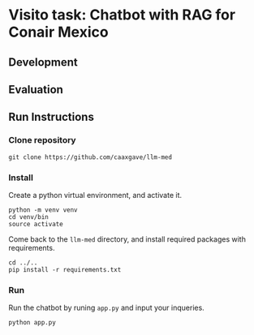# Visito task: Chatbot with RAG for Conair Mexico

## Development

## Evaluation

## Run Instructions

### Clone repository

```
git clone https://github.com/caaxgave/llm-med
```

### Install

Create a python virtual environment, and activate it.

```
python -m venv venv
cd venv/bin
source activate
```

Come back to the `llm-med` directory, and install required packages with requirements.

```
cd ../..
pip install -r requirements.txt
```

### Run

Run the chatbot by runing `app.py` and input your inqueries.

```
python app.py
```


